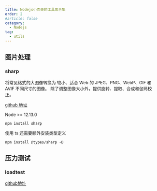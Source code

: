 ```yaml
---
title: Nodejs小而美的工具库合集
order: 2
#article: false
category:
  - Nodejs
tag:
  - utils
---
```


## 图片处理

### sharp

将常见格式的大图像转换为 较小、适合 Web 的 JPEG、PNG、WebP、GIF 和 AVIF 不同尺寸的图像。
除了调整图像大小外，提供旋转、提取、合成和伽玛校正。

[github 地址](https://github.com/lovell/sharp)

Node >= 12.13.0

```shell
npm install sharp
```

使用 ts 还需要额外安装类型定义

```shell
npm install @types/sharp -D
```

## 压力测试

### loadtest

[github地址](https://github.com/alexfernandez/loadtest)
